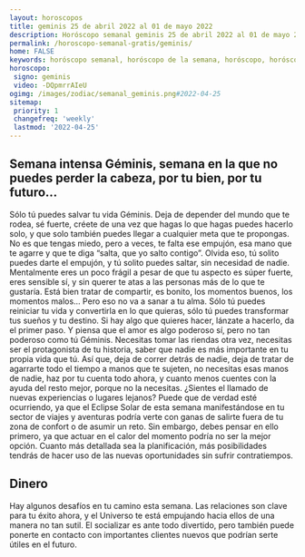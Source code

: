 ```yaml
---
layout: horoscopos
title: geminis 25 de abril 2022 al 01 de mayo 2022 
description: Horóscopo semanal geminis 25 de abril 2022 al 01 de mayo 2022. Semana intensa Géminis, semana en la que no puedes perder la cabeza, por tu bien, por tu futuro…
permalink: /horoscopo-semanal-gratis/geminis/
home: FALSE
keywords: horóscopo semanal, horóscopo de la semana, horóscopo, horóscopo gratis,horóscopos, horóscopo esperanza gracia, horoscopos geminis la semana, horóscopos gratis, Tarot, Astrologia, Zodíaco, geminis, horoscopo gratis, semanal
horoscopo:
 signo: geminis
 video: -DQpmrrAIeU
ogimg: /images/zodiac/semanal_geminis.png#2022-04-25
sitemap:
 priority: 1
 changefreq: 'weekly'
 lastmod: '2022-04-25'
---
```




## Semana intensa Géminis, semana en la que no puedes perder la cabeza, por tu bien, por tu futuro…

Sólo tú puedes salvar tu vida Géminis. Deja de depender del mundo que te rodea, sé fuerte, créete de una vez que hagas lo que hagas puedes hacerlo solo, y que solo también puedes llegar a cualquier meta que te propongas. No es que tengas miedo, pero a veces, te falta ese empujón, esa mano que te agarre y que te diga “salta, que yo salto contigo”. Olvida eso, tú solito puedes darte el empujón, y tú solito puedes saltar, sin necesidad de nadie. Mentalmente eres un poco frágil a pesar de que tu aspecto es súper fuerte, eres sensible sí, y sin querer te atas a las personas más de lo que te gustaría. Está bien tratar de compartir, es bonito, los momentos buenos, los momentos malos… Pero eso no va a sanar a tu alma. Sólo tú puedes reiniciar tu vida y convertirla en lo que quieras, sólo tú puedes transformar tus sueños y tu destino. Si hay algo que quieres hacer, lánzate a hacerlo, da el primer paso. Y piensa que el amor es algo poderoso sí, pero no tan poderoso como tú Géminis. Necesitas tomar las riendas otra vez, necesitas ser el protagonista de tu historia, saber que nadie es más importante en tu propia vida que tú. Así que, deja de correr detrás de nadie, deja de tratar de agarrarte todo el tiempo a manos que te sujeten, no necesitas esas manos de nadie, haz por tu cuenta todo ahora, y cuanto menos cuentes con la ayuda del resto mejor, porque no la necesitas.
¿Sientes el llamado de nuevas experiencias o lugares lejanos? Puede que de verdad esté ocurriendo, ya que el Eclipse Solar de esta semana manifestándose en tu sector de viajes y aventuras podría verte con ganas de salirte fuera de tu zona de confort o de asumir un reto. Sin embargo, debes pensar en ello primero, ya que actuar en el calor del momento podría no ser la mejor opción. Cuanto más detallada sea la planificación, más posibilidades tendrás de hacer uso de las nuevas oportunidades sin sufrir contratiempos.

## Dinero

Hay algunos desafíos en tu camino esta semana. Las relaciones son clave para tu éxito ahora, y el Universo te está empujando hacia ellos de una manera no tan sutil. El socializar es ante todo divertido, pero también puede ponerte en contacto con importantes clientes nuevos que podrían serte útiles en el futuro.